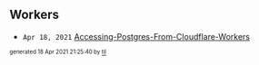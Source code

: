 ## Workers


* <code>Apr 18, 2021</code> [Accessing-Postgres-From-Cloudflare-Workers](2021-04-18T20-44-40-accessing-postgres-from-cloudflare-workers.md)

<sup><sub>generated 18 Apr 2021 21:25:40 by <a href='https://github.com/senorprogrammer/til'>til</a></sub></sup>
